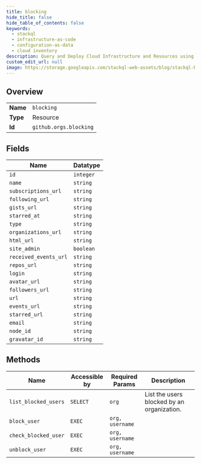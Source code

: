 ```yaml
---
title: blocking
hide_title: false
hide_table_of_contents: false
keywords:
  - stackql
  - infrastructure-as-code
  - configuration-as-data
  - cloud inventory
description: Query and Deploy Cloud Infrastructure and Resources using SQL
custom_edit_url: null
image: https://storage.googleapis.com/stackql-web-assets/blog/stackql-blog-post-featured-image.png
---
```

  
    

## Overview
<table><tbody>
<tr><td><b>Name</b></td><td><code>blocking</code></td></tr>
<tr><td><b>Type</b></td><td>Resource</td></tr>
<tr><td><b>Id</b></td><td><code>github.orgs.blocking</code></td></tr>
</tbody></table>

## Fields
| Name | Datatype |
| ---- | -------- |
| `id` | `integer` |
| `name` | `string` |
| `subscriptions_url` | `string` |
| `following_url` | `string` |
| `gists_url` | `string` |
| `starred_at` | `string` |
| `type` | `string` |
| `organizations_url` | `string` |
| `html_url` | `string` |
| `site_admin` | `boolean` |
| `received_events_url` | `string` |
| `repos_url` | `string` |
| `login` | `string` |
| `avatar_url` | `string` |
| `followers_url` | `string` |
| `url` | `string` |
| `events_url` | `string` |
| `starred_url` | `string` |
| `email` | `string` |
| `node_id` | `string` |
| `gravatar_id` | `string` |
## Methods
| Name | Accessible by | Required Params | Description |
| ---- | ------------- | --------------- | ----------- |
| `list_blocked_users` | `SELECT` | `org` | List the users blocked by an organization. |
| `block_user` | `EXEC` | `org, username` |  |
| `check_blocked_user` | `EXEC` | `org, username` |  |
| `unblock_user` | `EXEC` | `org, username` |  |

